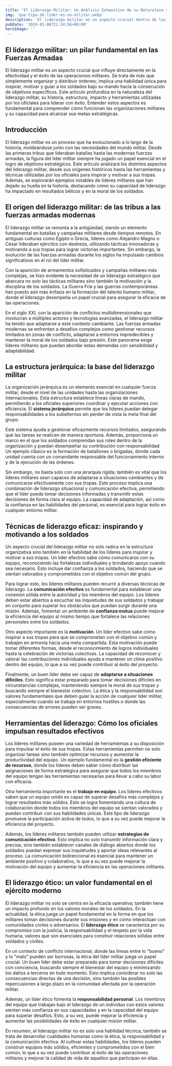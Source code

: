 ```yaml
---
title: 'El Liderazgo Militar: Un Análisis Exhaustivo de su Naturaleza y Efectos - Camuflaje Militar'
img: 'que-tipo-de-lider-es-un-militar.webp'
description: 'El liderazgo militar es un aspecto crucial dentro de las Fuerzas Armadas que influye directamente en la efectividad y el éxito de las operaciones militares.'
pubDate: '2024-01-06T21:34:56+00:00'
heroImage: ''
---
```

    
  ## El liderazgo militar: un pilar fundamental en las Fuerzas Armadas

El liderazgo militar es un aspecto crucial que influye directamente en la efectividad y el éxito de las operaciones militares. Se trata de más que simplemente organizar y distribuir órdenes; implica una habilidad única para inspirar, motivar y guiar a los soldados bajo su mando hacia la consecución de objetivos específicos. Este artículo profundiza en la naturaleza del liderazgo militar, su historia, estructura, impacto y herramientas utilizadas por los oficiales para liderar con éxito. Entender estos aspectos es fundamental para comprender cómo funcionan las organizaciones militares y su capacidad para alcanzar sus metas estratégicas.

## Introducción

El liderazgo militar es un proceso que ha evolucionado a lo largo de la historia, moldeándose junto con las necesidades del mundo militar. Desde las primeras tribus que lideraban batallas hasta las modernas fuerzas armadas, la figura del líder militar siempre ha jugado un papel esencial en el logro de objetivos estratégicos. Este artículo analizará los distintos aspectos del liderazgo militar, desde sus orígenes históricos hasta las herramientas y técnicas utilizadas por los oficiales para inspirar y motivar a sus tropas. Además, se explorarán ejemplos notables de líderes militares que han dejado su huella en la historia, destacando cómo su capacidad de liderazgo ha impactado en resultados bélicos y en la moral de los soldados.

## El origen del liderazgo militar: de las tribus a las fuerzas armadas modernas

El liderazgo militar se remonta a la antigüedad, siendo un elemento fundamental en batallas y campañas militares desde tiempos remotos. En antiguas culturas como Egipto o Grecia, líderes como Alejandro Magno o César lideraban ejércitos con destreza, utilizando tácticas innovadoras y motivando a sus tropas para lograr victorias importantes. Sin embargo, la evolución de las fuerzas armadas durante los siglos ha impulsado cambios significativos en el rol del líder militar.

Con la aparición de armamentos sofisticados y campañas militares más complejas, se hizo evidente la necesidad de un liderazgo estratégico que abarcara no solo las tácticas militares sino también la motivación y la disciplina de los soldados. La Guerra Fría y las guerras contemporáneas han puesto aún más énfasis en la formación del talento humano militar, donde el liderazgo desempeña un papel crucial para asegurar la eficacia de las operaciones.

En el siglo XXI, con la aparición de conflictos multidimensionales que involucran a múltiples actores y tecnologías avanzadas, el liderazgo militar ha tenido que adaptarse a este contexto cambiante. Las fuerzas armadas modernas se enfrentan a desafíos complejos como gestionar recursos limitados en zonas de conflicto, adaptarse a entornos impredecibles y mantener la moral de los soldados bajo presión. Este panorama exige líderes militares que puedan abordar estas demandas con sensibilidad y adaptabilidad.

## La estructura jerárquica: la base del liderazgo militar

La organización jerárquica es un elemento esencial en cualquier fuerza militar, desde el nivel de las unidades hasta las organizaciones internacionales. Esta estructura establece líneas claras de mando, permitiendo a los oficiales superiores coordinar y ejecutar acciones con eficiencia. El **sistema jerárquico** permite que los líderes puedan delegar responsabilidades a los subalternos sin perder de vista la meta final del grupo.

Este sistema ayuda a gestionar eficazmente recursos limitados, asegurando que las tareas se realicen de manera oportuna. Además, proporciona un marco en el que los soldados comprendan sus roles dentro de la organización y puedan desempeñar su contribución con responsabilidad. Un ejemplo clásico es la formación de batallones o brigadas, donde cada unidad cuenta con un comandante responsable del funcionamiento interno y de la ejecución de las órdenes.

Sin embargo, no basta solo con una jerarquía rígida; también es vital que los líderes militares sean capaces de adaptarse a situaciones cambiantes y de comunicarse efectivamente con sus tropas. Este proceso implica una combinación de liderazgo situacional y comunicación efectiva, permitiendo que el líder pueda tomar decisiones informadas y transmitir estas decisiones de forma clara al equipo. La capacidad de adaptación, así como la confianza en las habilidades del personal, es esencial para lograr éxito en cualquier entorno militar.

## Técnicas de liderazgo eficaz: inspirando y motivando a los soldados

Un aspecto crucial del liderazgo militar no solo radica en la estructura organizativa sino también en la habilidad de los líderes para inspirar y motivar a sus tropas. Un líder efectivo sabe cómo comunicarse con su equipo, reconociendo las fortalezas individuales y brindando apoyo cuando sea necesario. Esto incluye dar confianza a los soldados, haciendo que se sientan valorados y comprometidos con el objetivo común del grupo.

Para lograr esto, los líderes militares pueden recurrir a diversas técnicas de liderazgo. La **comunicación efectiva** es fundamental para establecer una conexión sólida entre la autoridad y los miembros del equipo. Los líderes deben estar abiertos a escuchar las inquietudes de sus soldados y trabajar en conjunto para superar los obstáculos que puedan surgir durante una misión. Además, fomentar un ambiente de **confianza mutua** puede mejorar la eficiencia del equipo al mismo tiempo que fortalece las relaciones personales entre los soldados.

Otro aspecto importante es la **motivación**. Un líder efectivo sabe cómo inspirar a sus tropas para que se comprometan con el objetivo común y trabajen en armonía hacia una meta compartida. Esta motivación puede tomar diferentes formas, desde el reconocimiento de logros individuales hasta la celebración de victorias colectivas. La capacidad de reconocer y valorar las contribuciones individuales ayuda a mantener un clima positivo dentro del equipo, lo que a su vez puede contribuir al éxito del proyecto.

Finalmente, un buen líder debe ser capaz de **adaptarse a situaciones difíciles**. Esto significa estar preparado para tomar decisiones difíciles en circunstancias complejas, manteniendo siempre la moral de sus tropas y buscando siempre el bienestar colectivo. La ética y la responsabilidad son valores fundamentales que deben guiar la acción de cualquier líder militar, especialmente cuando se trabaja en entornos hostiles o donde las consecuencias de errores pueden ser graves.

## Herramientas del liderazgo: Cómo los oficiales impulsan resultados efectivos

Los líderes militares poseen una variedad de herramientas a su disposición para impulsar el éxito de sus tropas. Estas herramientas permiten no solo organizar tareas sino también optimizar recursos y aumentar la productividad del equipo. Un ejemplo fundamental es la **gestión eficiente de recursos**, donde los líderes deben saber cómo distribuir las asignaciones de forma estratégica para asegurar que todos los miembros del equipo tengan las herramientas necesarias para llevar a cabo su labor con eficacia.

Otra herramienta importante es el **trabajo en equipo**. Los líderes efectivos saben que un equipo unido es capaz de superar desafíos más complejos y lograr resultados más sólidos. Esto se logra fomentando una cultura de colaboración donde todos los miembros del equipo se sientan valorados y puedan contribuir con sus habilidades únicas. Este tipo de liderazgo promueve la participación activa de todos, lo que a su vez puede mejorar la eficiencia del proyecto.

Además, los líderes militares también pueden utilizar **estrategias de comunicación efectiva**. Esto implica no solo transmitir información clara y precisa, sino también establecer canales de diálogo abiertos donde los soldados puedan expresar sus inquietudes y aportar ideas relevantes al proceso. La comunicación bidireccional es esencial para mantener un ambiente positivo y colaborativo, lo que a su vez puede mejorar la motivación del equipo y aumentar la eficiencia en las operaciones militares.

## El liderazgo ético: un valor fundamental en el ejército moderno

El liderazgo militar no solo se centra en la eficacia operativa; también tiene un impacto profundo en los valores morales de los soldados. En la actualidad, la ética juega un papel fundamental en la forma en que los militares toman decisiones durante sus misiones y en cómo interactúan con comunidades civiles o adversarios. El **liderazgo ético** se caracteriza por su compromiso con la justicia, la responsabilidad y el respeto por la vida humana, valores que son esenciales para construir relaciones sólidas entre soldados y civiles.

En un contexto de conflicto internacional, donde las líneas entre lo "bueno" y lo "malo" pueden ser borrosas, la ética del líder militar juega un papel crucial. Un buen líder debe estar preparado para tomar decisiones difíciles con conciencia, buscando siempre el bienestar del equipo y minimizando los daños a terceros en todo momento. Esto implica considerar no solo las consecuencias directas de una decisión, sino también las posibles repercusiones a largo plazo en la comunidad afectada por la operación militar.

Además, un líder ético fomenta la **responsabilidad personal**. Los miembros del equipo que trabajan bajo el liderazgo de un individuo con estos valores sienten más confianza en sus capacidades y en la capacidad del equipo para superar desafíos. Esto, a su vez, puede mejorar la eficiencia y aumentar las posibilidades de éxito en cualquier misión militar.

En resumen, el liderazgo militar no es solo una habilidad técnica; también se trata de desarrollar cualidades humanas como la ética, la responsabilidad y la comunicación efectiva. Al cultivar estas habilidades, los líderes pueden construir equipos más sólidos, eficientes y comprometidos con el bien común, lo que a su vez puede contribuir al éxito de las operaciones militares y mejorar la calidad de vida de aquellos que participan en ellas.
  